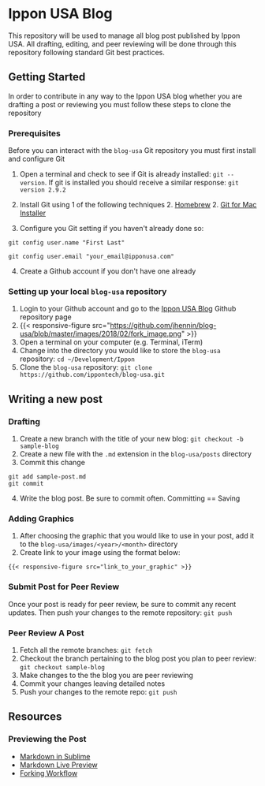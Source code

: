 # Ippon USA Blog

This repository will be used to manage all blog post published by Ippon USA. All drafting, editing, and peer reviewing will be done through this repository following standard Git best practices. 

## Getting Started

In order to contribute in any way to the Ippon USA blog whether you are drafting a post or reviewing you must follow these steps to clone the repository

### Prerequisites

Before you can interact with the `blog-usa` Git repository you must first install and configure Git

1. Open a terminal and check to see if Git is already installed: `git --version`. If git is installed you should receive a similar response: `git version 2.9.2`

2. Install Git using 1 of the following techniques
	2. [Homebrew](https://gist.github.com/derhuerst/1b15ff4652a867391f03#file-mac-md)
	2. [Git for Mac Installer](https://www.atlassian.com/git/tutorials/install-git)
3. Configure you Git setting if you haven't already done so:
```
git config user.name "First Last"
```
```
git config user.email "your_email@ipponusa.com"
```
4. Create a Github account if you don't have one already

### Setting up your local `blog-usa` repository

1. Login to your Github account and go to the [Ippon USA Blog](https://github.com/ippontech/blog-usa) Github repository page
2. {{< responsive-figure src="https://github.com/jhennin/blog-usa/blob/master/images/2018/02/fork_image.png" >}}
2. Open a terminal on your computer (e.g. Terminal, iTerm)
3. Change into the directory you would like to store the `blog-usa` repository: `cd ~/Development/Ippon`
4. Clone the `blog-usa` repository: `git clone https://github.com/ippontech/blog-usa.git`

## Writing a new post

### Drafting

1. Create a new branch with the title of your new blog: `git checkout -b sample-blog`  
2. Create a new file with the `.md` extension in the `blog-usa/posts` directory
3. Commit this change
```
git add sample-post.md
git commit
```
4. Write the blog post. Be sure to commit often. Committing == Saving

### Adding Graphics

1. After choosing the graphic that you would like to use in your post, add it to the `blog-usa/images/<year>/<month>` directory
2. Create link to your image using the format below:
```
{{< responsive-figure src="link_to_your_graphic" >}}
```

### Submit Post for Peer Review

Once your post is ready for peer review, be sure to commit any recent updates. Then push your changes to the remote repository: `git push`

### Peer Review A Post

1. Fetch all the remote branches: `git fetch`
2. Checkout the branch pertaining to the blog post you plan to peer review: `git checkout sample-blog`
3. Make changes to the the blog you are peer reviewing
4. Commit your changes leaving detailed notes
5. Push your changes to the remote repo: `git push`

## Resources

### Previewing the Post

* [Markdown in Sublime](http://cheng.logdown.com/posts/2015/06/30/sublime-text-3-markdown)
* [Markdown Live Preview](http://markdownlivepreview.com)
* [Forking Workflow](https://www.atlassian.com/git/tutorials/comparing-workflows/forking-workflow)


